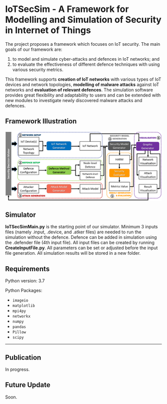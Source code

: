 # IoTSecSim - A Framework for Modelling and Simulation of Security in Internet of Things

The project proposes a framework which focuses on IoT security. The main goals of our framework are:
1. to model and simulate cyber-attacks and defences in IoT networks; and 
2. to evaluate the effectiveness of different defence techniques with using various security metrics.

This framework supports **creation of IoT networks** with various types of IoT devices and network topologies, **modelling of malware attacks** against IoT networks and **evaluation of relevant defences**. The simulation software provides great flexibility and adaptability to users and can be extended with new modules to investigate newly discovered malware attacks and defences.

## Framework Illustration
![IoTSecSim framework](https://github.com/kokonnchee/IoTSecSim/blob/main/framework.png?raw=true)

## Simulator
**IoTSecSimMain.py** is the starting point of our simulator. Minimum 3 inputs files (namely .input, .device, and .atker files) are needed to run the simulation without the defence. Defence can be added in simulation using the .defender file (4th input file). All input files can be created by running **CreateInputFile.py**. All parameters can be set or adjusted before the input file generation. All simulation results will be stored in a new folder.

## Requirements
Python version: 3.7

Python Packages:
* `imageio`
* `matplotlib`
* `mpi4py`
* `networkx`
* `numpy`
* `pandas`
* `Pillow`
* `scipy`

---

## Publication
In progress.

## Future Update
Soon.
